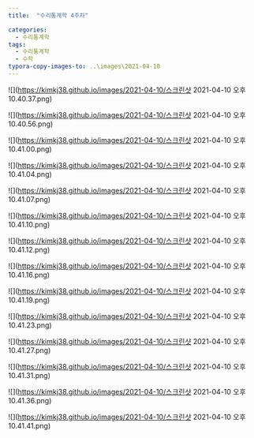 ```yaml
---
title:  "수리통계학 4주차"

categories:
  - 수리통계학
tags:
  - 수리통계학
  - 수학
typora-copy-images-to: ..\images\2021-04-10
---
```


![](https://kimkj38.github.io/images/2021-04-10/스크린샷 2021-04-10 오후 10.40.37.png)

![](https://kimkj38.github.io/images/2021-04-10/스크린샷 2021-04-10 오후 10.40.56.png)

![](https://kimkj38.github.io/images/2021-04-10/스크린샷 2021-04-10 오후 10.41.00.png)

![](https://kimkj38.github.io/images/2021-04-10/스크린샷 2021-04-10 오후 10.41.04.png)

![](https://kimkj38.github.io/images/2021-04-10/스크린샷 2021-04-10 오후 10.41.07.png)

![](https://kimkj38.github.io/images/2021-04-10/스크린샷 2021-04-10 오후 10.41.10.png)

![](https://kimkj38.github.io/images/2021-04-10/스크린샷 2021-04-10 오후 10.41.12.png)

![](https://kimkj38.github.io/images/2021-04-10/스크린샷 2021-04-10 오후 10.41.16.png)

![](https://kimkj38.github.io/images/2021-04-10/스크린샷 2021-04-10 오후 10.41.19.png)

![](https://kimkj38.github.io/images/2021-04-10/스크린샷 2021-04-10 오후 10.41.23.png)

![](https://kimkj38.github.io/images/2021-04-10/스크린샷 2021-04-10 오후 10.41.27.png)

![](https://kimkj38.github.io/images/2021-04-10/스크린샷 2021-04-10 오후 10.41.31.png)

![](https://kimkj38.github.io/images/2021-04-10/스크린샷 2021-04-10 오후 10.41.36.png)

![](https://kimkj38.github.io/images/2021-04-10/스크린샷 2021-04-10 오후 10.41.41.png)
